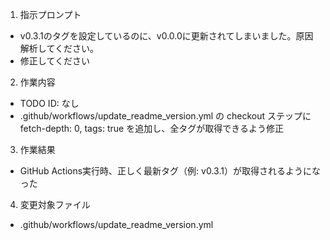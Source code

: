 1. 指示プロンプト
- v0.3.1のタグを設定しているのに、v0.0.0に更新されてしまいました。原因解析してください。
- 修正してください

2. 作業内容
- TODO ID: なし
- .github/workflows/update_readme_version.yml の checkout ステップに fetch-depth: 0, tags: true を追加し、全タグが取得できるよう修正

3. 作業結果
- GitHub Actions実行時、正しく最新タグ（例: v0.3.1）が取得されるようになった

4. 変更対象ファイル
- .github/workflows/update_readme_version.yml
